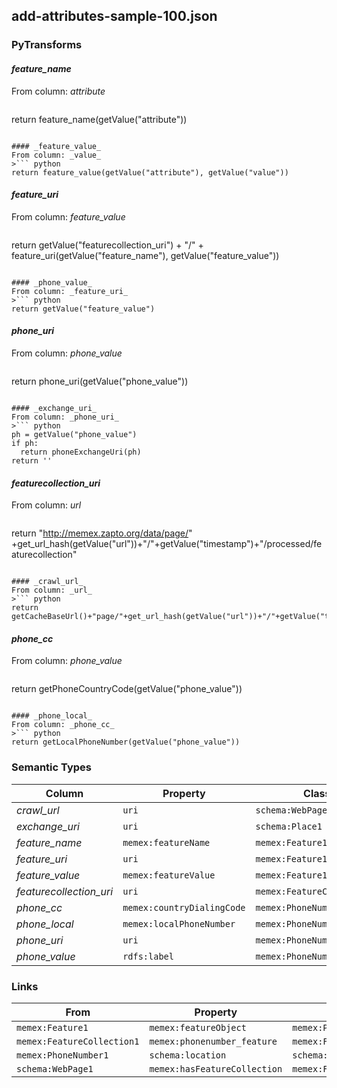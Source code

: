 ## add-attributes-sample-100.json

### PyTransforms
#### _feature_name_
From column: _attribute_
>``` python
return feature_name(getValue("attribute"))
```

#### _feature_value_
From column: _value_
>``` python
return feature_value(getValue("attribute"), getValue("value"))
```

#### _feature_uri_
From column: _feature_value_
>``` python
return getValue("featurecollection_uri") + "/" + feature_uri(getValue("feature_name"), getValue("feature_value"))
```

#### _phone_value_
From column: _feature_uri_
>``` python
return getValue("feature_value")
```

#### _phone_uri_
From column: _phone_value_
>``` python
return phone_uri(getValue("phone_value"))
```

#### _exchange_uri_
From column: _phone_uri_
>``` python
ph = getValue("phone_value")
if ph:
  return phoneExchangeUri(ph)
return ''
```

#### _featurecollection_uri_
From column: _url_
>``` python
return "http://memex.zapto.org/data/page/" +get_url_hash(getValue("url"))+"/"+getValue("timestamp")+"/processed/featurecollection"
```

#### _crawl_url_
From column: _url_
>``` python
return getCacheBaseUrl()+"page/"+get_url_hash(getValue("url"))+"/"+getValue("timestamp")+"/processed"
```

#### _phone_cc_
From column: _phone_value_
>``` python
return getPhoneCountryCode(getValue("phone_value"))
```

#### _phone_local_
From column: _phone_cc_
>``` python
return getLocalPhoneNumber(getValue("phone_value"))
```


### Semantic Types
| Column | Property | Class |
|  ----- | -------- | ----- |
| _crawl_url_ | `uri` | `schema:WebPage1`|
| _exchange_uri_ | `uri` | `schema:Place1`|
| _feature_name_ | `memex:featureName` | `memex:Feature1`|
| _feature_uri_ | `uri` | `memex:Feature1`|
| _feature_value_ | `memex:featureValue` | `memex:Feature1`|
| _featurecollection_uri_ | `uri` | `memex:FeatureCollection1`|
| _phone_cc_ | `memex:countryDialingCode` | `memex:PhoneNumber1`|
| _phone_local_ | `memex:localPhoneNumber` | `memex:PhoneNumber1`|
| _phone_uri_ | `uri` | `memex:PhoneNumber1`|
| _phone_value_ | `rdfs:label` | `memex:PhoneNumber1`|


### Links
| From | Property | To |
|  --- | -------- | ---|
| `memex:Feature1` | `memex:featureObject` | `memex:PhoneNumber1`|
| `memex:FeatureCollection1` | `memex:phonenumber_feature` | `memex:Feature1`|
| `memex:PhoneNumber1` | `schema:location` | `schema:Place1`|
| `schema:WebPage1` | `memex:hasFeatureCollection` | `memex:FeatureCollection1`|

